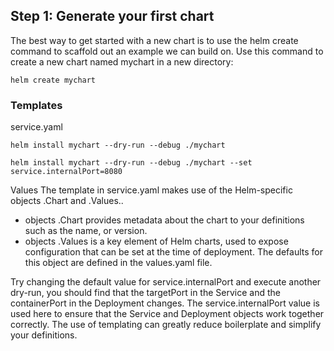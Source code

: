 ## Step 1: Generate your first chart
The best way to get started with a new chart is to use the helm create command to scaffold out an example we can build on. Use this command to create a new chart named mychart in a new directory:

```
helm create mychart
```

### Templates

service.yaml

```
helm install mychart --dry-run --debug ./mychart

helm install mychart --dry-run --debug ./mychart --set service.internalPort=8080
```

Values
The template in service.yaml makes use of the Helm-specific objects .Chart and .Values.. 
- objects .Chart provides metadata about the chart to your definitions such as the name, or version. 
- objects .Values is a key element of Helm charts, used to expose configuration that can be set at the time of deployment. The defaults for this object are defined in the values.yaml file. 

Try changing the default value for service.internalPort and execute another dry-run, you should find that the targetPort in the Service and the containerPort in the Deployment changes. The service.internalPort value is used here to ensure that the Service and Deployment objects work together correctly. The use of templating can greatly reduce boilerplate and simplify your definitions.

